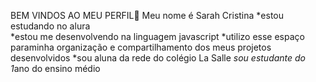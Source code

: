 BEM VINDOS AO MEU PERFIL🤍
Meu nome é Sarah Cristina 
*estou estudando no alura  
*estou me desenvolvendo na linguagem javascript
*utilizo esse espaço paraminha organização e compartilhamento dos meus projetos desenvolvidos 
*sou aluna da rede do colégio La Salle
*sou estudante do 1*ano do ensino médio 
